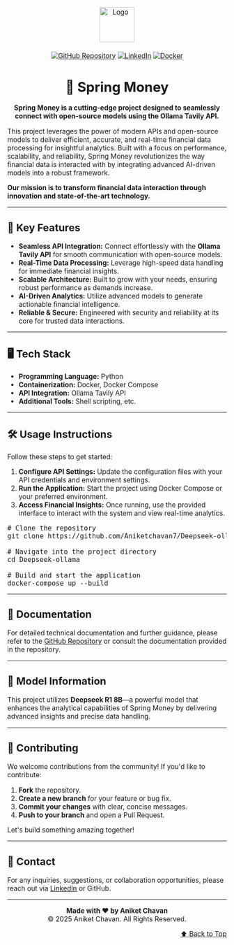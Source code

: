 <div style="font-size: 110%;">

<div align="center" id="top">

<img src="https://s3.ap-south-1.amazonaws.com/townscript-production/images/e3b40c03-041b-4daf-aa60-668797c41c0c.png" alt="Logo" width="80">

####

[![GitHub Repository](https://img.shields.io/badge/GitHub-Deepseek--ollama-blue?style=for-the-badge&logo=github&logoColor=white)](https://github.com/Aniketchavan7/Deepseek-ollama)
[![LinkedIn](https://img.shields.io/badge/LinkedIn-Connect-blue?style=for-the-badge&logo=linkedin&logoColor=white)](https://www.linkedin.com/in/aniketchavan7/)
[![Docker](https://img.shields.io/badge/Docker-Spring%20Money-2496ED?style=for-the-badge&logo=docker&logoColor=white)](https://hub.docker.com/r/springmoney/spring-money)

</div>

<h1 align="center">💸 Spring Money</h1>

<p align="center">
<strong>Spring Money is a cutting-edge project designed to seamlessly connect with open-source models using the Ollama Tavily API.</strong>
</p>

<p>
This project leverages the power of modern APIs and open-source models to deliver efficient, accurate, and real-time financial data processing for insightful analytics. Built with a focus on performance, scalability, and reliability, Spring Money revolutionizes the way financial data is interacted with by integrating advanced AI-driven models into a robust framework.
</p>

<p>
<strong>Our mission is to transform financial data interaction through innovation and state-of-the-art technology.</strong>
</p>

<hr>

<h2>🚀 Key Features</h2>

<ul>
  <li><strong>Seamless API Integration:</strong> Connect effortlessly with the <strong>Ollama Tavily API</strong> for smooth communication with open-source models.</li>
  <li><strong>Real-Time Data Processing:</strong> Leverage high-speed data handling for immediate financial insights.</li>
  <li><strong>Scalable Architecture:</strong> Built to grow with your needs, ensuring robust performance as demands increase.</li>
  <li><strong>AI-Driven Analytics:</strong> Utilize advanced models to generate actionable financial intelligence.</li>
  <li><strong>Reliable &amp; Secure:</strong> Engineered with security and reliability at its core for trusted data interactions.</li>
</ul>

<hr>

<h2>🖥️ Tech Stack</h2>

<ul>
  <li><strong>Programming Language:</strong> Python</li>
  <li><strong>Containerization:</strong> Docker, Docker Compose</li>
  <li><strong>API Integration:</strong> Ollama Tavily API</li>
  <li><strong>Additional Tools:</strong> Shell scripting, etc.</li>
</ul>

<hr>

<h2>🛠️ Usage Instructions</h2>

<p>Follow these steps to get started:</p>

<ol>
  <li><strong>Configure API Settings:</strong> Update the configuration files with your API credentials and environment settings.</li>
  <li><strong>Run the Application:</strong> Start the project using Docker Compose or your preferred environment.</li>
  <li><strong>Access Financial Insights:</strong> Once running, use the provided interface to interact with the system and view real-time analytics.</li>
</ol>

<pre>
# Clone the repository
git clone https://github.com/Aniketchavan7/Deepseek-ollama.git

# Navigate into the project directory
cd Deepseek-ollama

# Build and start the application
docker-compose up --build
</pre>

<hr>

<h2>📄 Documentation</h2>

<p>For detailed technical documentation and further guidance, please refer to the <a href="https://github.com/Aniketchavan7/Deepseek-ollama">GitHub Repository</a> or consult the documentation provided in the repository.</p>

<hr>

<h2>🤖 Model Information</h2>

<p>This project utilizes <strong>Deepseek R1 8B</strong>—a powerful model that enhances the analytical capabilities of Spring Money by delivering advanced insights and precise data handling.</p>

<hr>

<h2>🤝 Contributing</h2>

<p>We welcome contributions from the community! If you'd like to contribute:</p>

<ol>
  <li><strong>Fork</strong> the repository.</li>
  <li><strong>Create a new branch</strong> for your feature or bug fix.</li>
  <li><strong>Commit your changes</strong> with clear, concise messages.</li>
  <li><strong>Push to your branch</strong> and open a Pull Request.</li>
</ol>

<p>Let's build something amazing together!</p>

<hr>

<h2>📧 Contact</h2>

<p>For any inquiries, suggestions, or collaboration opportunities, please reach out via <a href="https://www.linkedin.com/in/aniketchavan7/">LinkedIn</a> or GitHub.</p>

<hr>

<div align="center">
  <strong>Made with ❤️ by Aniket Chavan</strong><br>
  © 2025 Aniket Chavan. All Rights Reserved.
</div>

<p align="right">
  <a href="#top">⬆️ Back to Top</a>
</p>

</div>
